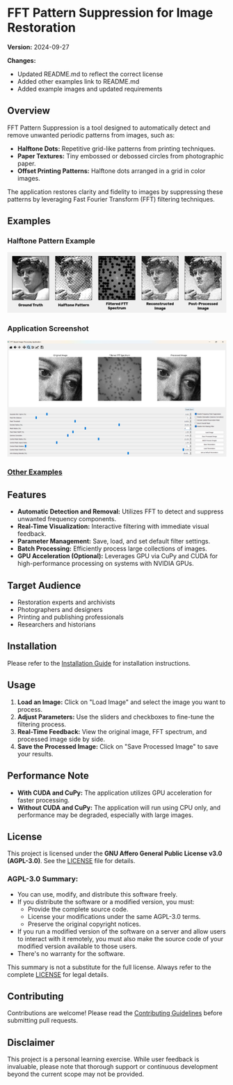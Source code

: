 # FFT Pattern Suppression for Image Restoration

**Version:** 2024-09-27

**Changes:**
- Updated README.md to reflect the correct license
- Added other examples link to README.md
- Added example images and updated requirements

## Overview

FFT Pattern Suppression is a tool designed to automatically detect and remove unwanted periodic patterns from images, such as:

- **Halftone Dots:** Repetitive grid-like patterns from printing techniques.
- **Paper Textures:** Tiny embossed or debossed circles from photographic paper.
- **Offset Printing Patterns:** Halftone dots arranged in a grid in color images.

The application restores clarity and fidelity to images by suppressing these patterns by leveraging Fast Fourier Transform (FFT) filtering techniques.

## Examples

### Halftone Pattern Example
![Example 1 Composite](examples/Example_1_composite.png)

### Application Screenshot
![Mezzotint Pattern](examples/03_1c_screenshot_mezzotint_pattern_Saint_Agnes_crop_640px.png)

### [Other Examples](examples/)

## Features

- **Automatic Detection and Removal:** Utilizes FFT to detect and suppress unwanted frequency components.
- **Real-Time Visualization:** Interactive filtering with immediate visual feedback.
- **Parameter Management:** Save, load, and set default filter settings.
- **Batch Processing:** Efficiently process large collections of images.
- **GPU Acceleration (Optional):** Leverages GPU via CuPy and CUDA for high-performance processing on systems with NVIDIA GPUs.

## Target Audience

- Restoration experts and archivists
- Photographers and designers
- Printing and publishing professionals
- Researchers and historians

## Installation

Please refer to the [Installation Guide](INSTALLATION.md) for installation instructions.

## Usage

1. **Load an Image:** Click on "Load Image" and select the image you want to process.
2. **Adjust Parameters:** Use the sliders and checkboxes to fine-tune the filtering process.
3. **Real-Time Feedback:** View the original image, FFT spectrum, and processed image side by side.
4. **Save the Processed Image:** Click on "Save Processed Image" to save your results.

## Performance Note

- **With CUDA and CuPy:** The application utilizes GPU acceleration for faster processing.
- **Without CUDA and CuPy:** The application will run using CPU only, and performance may be degraded, especially with large images.

## License

This project is licensed under the **GNU Affero General Public License v3.0 (AGPL-3.0)**. See the [LICENSE](LICENSE.md) file for details.

### AGPL-3.0 Summary:

- You can use, modify, and distribute this software freely.
- If you distribute the software or a modified version, you must:
  - Provide the complete source code.
  - License your modifications under the same AGPL-3.0 terms.
  - Preserve the original copyright notices.
- If you run a modified version of the software on a server and allow users to interact with it remotely, you must also make the source code of your modified version available to those users.
- There's no warranty for the software.

This summary is not a substitute for the full license. Always refer to the complete [LICENSE](LICENSE.md) for legal details.

## Contributing

Contributions are welcome! Please read the [Contributing Guidelines](CONTRIBUTING.md) before submitting pull requests.

## Disclaimer

This project is a personal learning exercise. While user feedback is invaluable, please note that thorough support or continuous development beyond the current scope may not be provided.